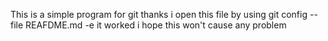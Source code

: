 This is a simple program for git
thanks
i open this file by using
git config --file REAFDME.md -e
it worked
i hope this won't cause any problem